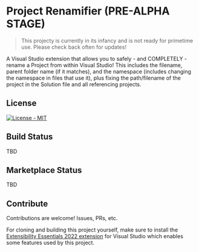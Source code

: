# Project Renamifier (PRE-ALPHA STAGE)

> This projecty is currently in its infancy and is not ready for primetime use. Please check back often for updates!

A Visual Studio extension that allows you to safely - and COMPLETELY - rename a Project from within Visual Studio! This includes the filename, parent folder name (if it matches), and the namespace (includes changing the namespace in files that use it), plus fixing the path/filename of the project in the Solution file and all referencing projects.

## License

[![License - MIT](https://img.shields.io/github/license/codingwithcalvin/VS-BreakpointNotifier?style=for-the-badge)](https://img.shields.io/github/license/codingwithcalvin/vs-BreakpointNotifier?style=for-the-badge)

## Build Status

TBD

## Marketplace Status

TBD

## Contribute

Contributions are welcome! Issues, PRs, etc. 

For cloning and building this project yourself, make sure to install the [Extensibility Essentials 2022 extension](https://marketplace.visualstudio.com/items?itemName=MadsKristensen.ExtensibilityEssentials2022) for Visual Studio which enables some features used by this project.
